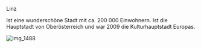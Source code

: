 Linz

Ist eine wunderschöne Stadt mit ca. 200 000 Einwohnern. Ist die Hauptstadt von Oberösterreich und war 2009 die Kulturhauptstadt Europas.

![img_1488](https://user-images.githubusercontent.com/34516273/49452420-76584a00-f7e1-11e8-9ba2-8dac73b8d5fa.JPG)
